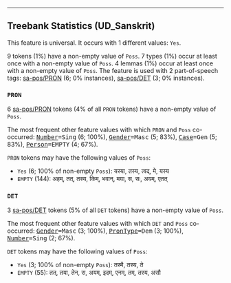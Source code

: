 

--------------------------------------------------------------------------------

## Treebank Statistics (UD_Sanskrit)

This feature is universal.
It occurs with 1 different values: `Yes`.

9 tokens (1%) have a non-empty value of `Poss`.
7 types (1%) occur at least once with a non-empty value of `Poss`.
4 lemmas (1%) occur at least once with a non-empty value of `Poss`.
The feature is used with 2 part-of-speech tags: [sa-pos/PRON]() (6; 0% instances), [sa-pos/DET]() (3; 0% instances).

### `PRON`

6 [sa-pos/PRON]() tokens (4% of all `PRON` tokens) have a non-empty value of `Poss`.

The most frequent other feature values with which `PRON` and `Poss` co-occurred: <tt><a href="Number.html">Number</a>=Sing</tt> (6; 100%), <tt><a href="Gender.html">Gender</a>=Masc</tt> (5; 83%), <tt><a href="Case.html">Case</a>=Gen</tt> (5; 83%), <tt><a href="Person.html">Person</a>=EMPTY</tt> (4; 67%).

`PRON` tokens may have the following values of `Poss`:

* `Yes` (6; 100% of non-empty `Poss`): यस्या, तस्य, त्वद्, मे, यस्य
* `EMPTY` (144): अहम्, तत्, तस्य, किम्, भवान्, मया, स, सः, अयम्, एतत्

### `DET`

3 [sa-pos/DET]() tokens (5% of all `DET` tokens) have a non-empty value of `Poss`.

The most frequent other feature values with which `DET` and `Poss` co-occurred: <tt><a href="Gender.html">Gender</a>=Masc</tt> (3; 100%), <tt><a href="PronType.html">PronType</a>=Dem</tt> (3; 100%), <tt><a href="Number.html">Number</a>=Sing</tt> (2; 67%).

`DET` tokens may have the following values of `Poss`:

* `Yes` (3; 100% of non-empty `Poss`): तस्मै, तस्य, ते
* `EMPTY` (55): तत्, तया, तेन, स, अयम्, इदम्, एनम्, तम्, तस्य, असौ


